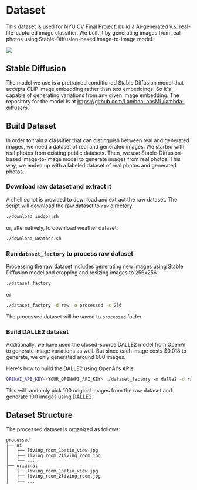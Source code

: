 # Dataset

This dataset is used for NYU CV Final Project: build a AI-generated v.s. real-life-captured image classifier. We built it by generating images from real photos using Stable-Diffusion-based image-to-image model.

![](https://user-images.githubusercontent.com/23469706/200314769-ddd1690f-a261-4110-9a99-08fd908517c0.png)

## Stable Diffusion

The model we use is a pretrained conditioned Stable Diffusion model that accepts CLIP image embedding rather than text embeddings. So it's capable of generating variations from any given image embedding. The repository for the model is at https://github.com/LambdaLabsML/lambda-diffusers.

## Build Dataset

In order to train a classifier that can distinguish between real and generated images, we need a dataset of real and generated images. We started with real photos from existing public datasets. Then, we use Stable-Diffusion-based image-to-image model to generate images from real photos. This way, we ended up with a labeled dataset of real photos and generated photos.

### Download raw dataset and extract it

A shell script is provided to download and extract the raw dataset. The script will download the raw dataset to `raw` directory.

```bash
./download_indoor.sh
```

or, alternatively, to download weather dataset:

```bash
./download_weather.sh
```

### Run `dataset_factory` to process raw dataset

Processing the raw dataset includes generating new images using Stable Diffusion model and cropping and resizing images to 256x256.

```bash
./dataset_factory
```

or

```bash
./dataset_factory -d raw -o processed -s 256
```

The processed dataset will be saved to `processed` folder.

### Build DALLE2 dataset

Additionally, we have used the closed-source DALLE2 model from OpenAI to generate image variations as well. But since each image costs $0.018 to generate, we only generated around 600 images.

Here's how to build the DALLE2 using OpenAI's APIs:

```bash
OPENAI_API_KEY=<YOUR_OPENAPI_API_KEY> ./dataset_factory -m dalle2 -d raw -o processed_dalle2 -n 100
```

This will randomly pick 100 original images from the raw dataset and generate 100 images using DALLE2.

## Dataset Structure

The processed dataset is organized as follows:

```
processed
├── ai
│   ├── living_room_1patio_view.jpg
│   ├── living_room_2living_room.jpg
│   └── ...
├── original
│   ├── living_room_1patio_view.jpg
│   ├── living_room_2living_room.jpg
│   └── ...
```

